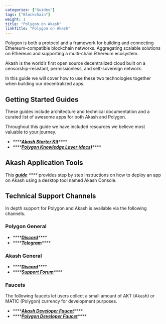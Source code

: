 ```yaml
---
categories: ["Guides"]
tags: ["Blockchain"]
weight: 1
title: "Polygon on Akash"
linkTitle: "Polygon on Akash"
---
```


Polygon is both a protocol and a framework for building and connecting Ethereum-compatible blockchain networks. Aggregating scalable solutions on Ethereum and supporting a multi-chain Ethereum ecosystem.

Akash is the world’s first open source decentralized cloud built on a censorship-resistant, permissionless, and self-sovereign network.

In this guide we will cover how to use these two technologies together when building our decentralized apps.

## Getting Started Guides

These guides include architecture and technical documentation and a curated list of awesome apps for both Akash and Polygon.

Throughout this guide we have included resources we believe most valuable to your journey.

- _\*\*\*\*_[_**Akash Starter Kit**_](https://akashnet.notion.site/akashnet/Polygon-Akash-Starter-Kit-d4e817023556417ea8c9b679336d0d76)_\*\*\*\*_
- _\*\*\*\*_[_**Polygon Knowledge Layer (docs)**_](https://docs.polygon.technology/)_\*\*\*\*_



## Akash Application Tools

This [_**guide**_](/docs/deployments/akash-console/) _\*\*\*\*_ provides step by step instructions on how to deploy an app on Akash using a desktop tool named Akash Console.

## Technical Support Channels

In depth support for Polygon and Akash is available via the following channels.


### Polygon General

- _\*\*\*\*_[_**Discord**_](https://discord.com/invite/polygon)_\*\*\*\*_
- _\*\*\*\*_[_**Telegram**_](https://t.me/joinchat/UMpbSrjAY_Ffx5CD)_\*\*\*\*_

### Akash General

- _\*\*\*\*_[_**Discord**_](https://discord.gg/TQWWZYCb)_\*\*\*\*_
- _\*\*\*\*_[_**Support Forum**_](https://forum.akash.network)_\*\*\*\*_

### **Faucets**

The following faucets let users collect a small amount of AKT (Akash) or MATIC (Polygon) currency for development purposes.

- _\*\*\*\*_[_**Akash Developer Faucet**_](https://faucet.sandbox-01.aksh.pw/)_\*\*\*\*_
- _\*\*\*\*_[_**Polygon Developer Faucet**_](https://faucet.polygon.technology/)_\*\*\*\*_
